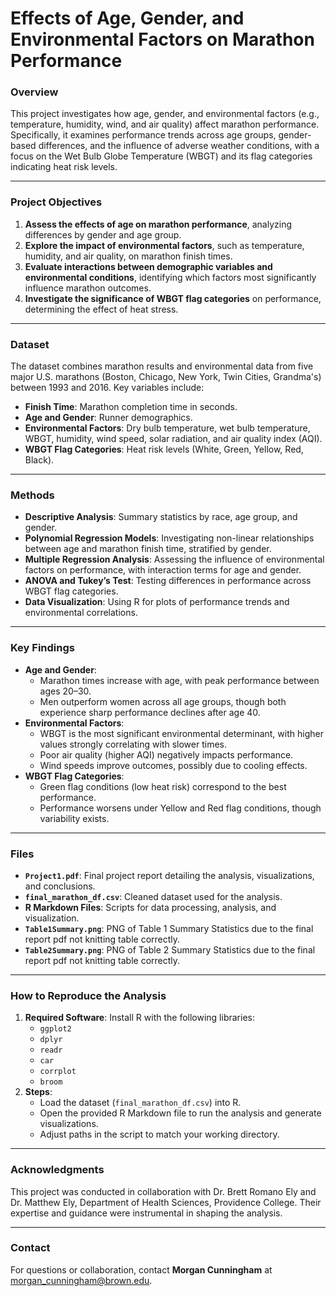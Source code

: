 # Effects of Age, Gender, and Environmental Factors on Marathon Performance

### **Overview**
This project investigates how age, gender, and environmental factors (e.g., temperature, humidity, wind, and air quality) affect marathon performance. Specifically, it examines performance trends across age groups, gender-based differences, and the influence of adverse weather conditions, with a focus on the Wet Bulb Globe Temperature (WBGT) and its flag categories indicating heat risk levels.

---

### **Project Objectives**
1. **Assess the effects of age on marathon performance**, analyzing differences by gender and age group.
2. **Explore the impact of environmental factors**, such as temperature, humidity, and air quality, on marathon finish times.
3. **Evaluate interactions between demographic variables and environmental conditions**, identifying which factors most significantly influence marathon outcomes.
4. **Investigate the significance of WBGT flag categories** on performance, determining the effect of heat stress.

---

### **Dataset**
The dataset combines marathon results and environmental data from five major U.S. marathons (Boston, Chicago, New York, Twin Cities, Grandma's) between 1993 and 2016. Key variables include:
- **Finish Time**: Marathon completion time in seconds.
- **Age and Gender**: Runner demographics.
- **Environmental Factors**: Dry bulb temperature, wet bulb temperature, WBGT, humidity, wind speed, solar radiation, and air quality index (AQI).
- **WBGT Flag Categories**: Heat risk levels (White, Green, Yellow, Red, Black).

---

### **Methods**
- **Descriptive Analysis**: Summary statistics by race, age group, and gender.
- **Polynomial Regression Models**: Investigating non-linear relationships between age and marathon finish time, stratified by gender.
- **Multiple Regression Analysis**: Assessing the influence of environmental factors on performance, with interaction terms for age and gender.
- **ANOVA and Tukey’s Test**: Testing differences in performance across WBGT flag categories.
- **Data Visualization**: Using R for plots of performance trends and environmental correlations.

---

### **Key Findings**
- **Age and Gender**:
  - Marathon times increase with age, with peak performance between ages 20–30.
  - Men outperform women across all age groups, though both experience sharp performance declines after age 40.
- **Environmental Factors**:
  - WBGT is the most significant environmental determinant, with higher values strongly correlating with slower times.
  - Poor air quality (higher AQI) negatively impacts performance.
  - Wind speeds improve outcomes, possibly due to cooling effects.
- **WBGT Flag Categories**:
  - Green flag conditions (low heat risk) correspond to the best performance.
  - Performance worsens under Yellow and Red flag conditions, though variability exists.

---

### **Files**
- **`Project1.pdf`**: Final project report detailing the analysis, visualizations, and conclusions.
- **`final_marathon_df.csv`**: Cleaned dataset used for the analysis.
- **R Markdown Files**: Scripts for data processing, analysis, and visualization.
- **`Table1Summary.png`**: PNG of Table 1 Summary Statistics due to the final report pdf not knitting table correctly.
- **`Table2Summary.png`**: PNG of Table 2 Summary Statistics due to the final report pdf not knitting table correctly.

---

### **How to Reproduce the Analysis**
1. **Required Software**: Install R with the following libraries:
   - `ggplot2`
   - `dplyr`
   - `readr`
   - `car`
   - `corrplot`
   - `broom`
2. **Steps**:
   - Load the dataset (`final_marathon_df.csv`) into R.
   - Open the provided R Markdown file to run the analysis and generate visualizations.
   - Adjust paths in the script to match your working directory.

---

### **Acknowledgments**
This project was conducted in collaboration with Dr. Brett Romano Ely and Dr. Matthew Ely, Department of Health Sciences, Providence College. Their expertise and guidance were instrumental in shaping the analysis.

---

### **Contact**
For questions or collaboration, contact **Morgan Cunningham** at [morgan_cunningham@brown.edu](mailto:morgan_cunningham@brown.edu).

